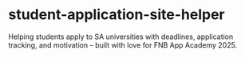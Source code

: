 # student-application-site-helper
 Helping students apply to SA universities with deadlines, application tracking, and motivation – built with love for FNB App Academy 2025.
